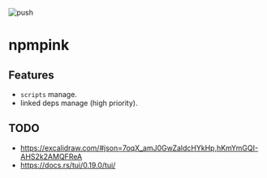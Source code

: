 ![push](https://github.com/towry/npmpink/actions/workflows/ci.yml/badge.svg?event=push)

# npmpink

## Features

- `scripts` manage.
- linked deps manage (high priority).

## TODO

- https://excalidraw.com/#json=7oqX_amJ0GwZaldcHYkHp,hKmYmGQI-AHS2k2AMQFReA
- https://docs.rs/tui/0.19.0/tui/
